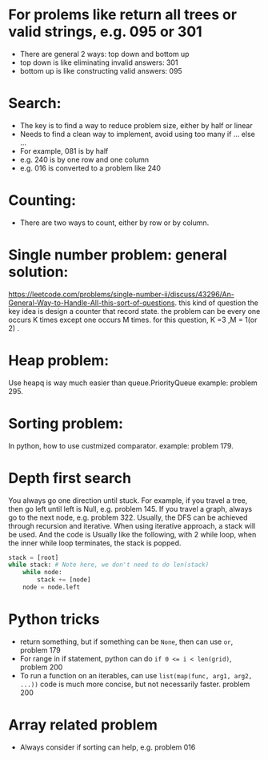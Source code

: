 # For prolems like return all trees or valid strings, e.g. 095 or 301
* There are general 2 ways: top down and bottom up
* top down is like eliminating invalid answers: 301
* bottom up is like constructing valid answers: 095

# Search:
* The key is to find a way to reduce problem size, either by half or linear
* Needs to find a clean way to implement, avoid using too many if ... else ...
* For example, 081 is by half
* e.g. 240 is by one row and one column
* e.g. 016 is converted to a problem like 240

# Counting:
* There are two ways to count, either by row or by column.

# Single number problem: general solution:
https://leetcode.com/problems/single-number-ii/discuss/43296/An-General-Way-to-Handle-All-this-sort-of-questions.
this kind of question the key idea is design a counter that record state. the problem can be every one occurs K times except one occurs M times. for this question, K =3 ,M = 1(or 2) .

# Heap problem:
Use heapq is way much easier than queue.PriorityQueue
example: problem 295.

# Sorting problem:
In python, how to use custmized comparator.
example: problem 179.

# Depth first search
You always go one direction until stuck.
For example, if you travel a tree, then go left until left is Null, e.g. problem 145.
If you travel a graph, always go to the next node, e.g. problem 322.
Usually, the DFS can be achieved through recursion and iterative.
When using iterative approach, a stack will be used. And the code is Usually like the following,
with 2 while loop, when the inner while loop terminates, the stack is popped.

```python
stack = [root]
while stack: # Note here, we don't need to do len(stack)
    while node:
        stack += [node]
	node = node.left
```

# Python tricks

* return something, but if something can be `None`, then can use `or`, problem 179
* For range in if statement, python can do `if 0 <= i < len(grid)`, problem 200
* To run a function on an iterables, can use `list(map(func, arg1, arg2, ...))`
  code is much more concise, but not necessarily faster. problem 200

# Array related problem

* Always consider if sorting can help, e.g. problem 016
